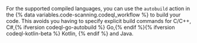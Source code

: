 For the supported compiled languages, you can use the `autobuild` action in the {% data variables.code-scanning.codeql_workflow %} to build your code. This avoids you having to specify explicit build commands for C/C++, C#,{% ifversion codeql-go-autobuild %} Go,{% endif %}{% ifversion codeql-kotlin-beta %} Kotlin, {% endif %} and Java.